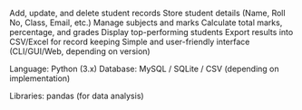 Add, update, and delete student records
Store student details (Name, Roll No, Class, Email, etc.)
Manage subjects and marks
Calculate total marks, percentage, and grades
Display top-performing students
Export results into CSV/Excel for record keeping
Simple and user-friendly interface (CLI/GUI/Web, depending on version)

Language: Python (3.x)
Database: MySQL / SQLite / CSV (depending on implementation)

Libraries:
pandas (for data analysis)
